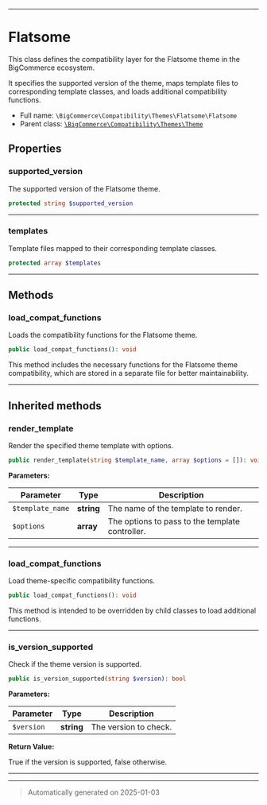 ***

# Flatsome

This class defines the compatibility layer for the Flatsome theme in the BigCommerce ecosystem.

It specifies the supported version of the theme, maps template files to corresponding template classes,
and loads additional compatibility functions.

* Full name: `\BigCommerce\Compatibility\Themes\Flatsome\Flatsome`
* Parent class: [`\BigCommerce\Compatibility\Themes\Theme`](./classes/BigCommerce/Compatibility/Themes/Theme.md)



## Properties


### supported_version

The supported version of the Flatsome theme.

```php
protected string $supported_version
```







***

### templates

Template files mapped to their corresponding template classes.

```php
protected array $templates
```







***

## Methods


### load_compat_functions

Loads the compatibility functions for the Flatsome theme.

```php
public load_compat_functions(): void
```

This method includes the necessary functions for the Flatsome theme compatibility,
which are stored in a separate file for better maintainability.










***


## Inherited methods


### render_template

Render the specified theme template with options.

```php
public render_template(string $template_name, array $options = []): void
```








**Parameters:**

| Parameter | Type | Description |
|-----------|------|-------------|
| `$template_name` | **string** | The name of the template to render. |
| `$options` | **array** | The options to pass to the template controller. |





***

### load_compat_functions

Load theme-specific compatibility functions.

```php
public load_compat_functions(): void
```

This method is intended to be overridden by child classes to load additional functions.










***

### is_version_supported

Check if the theme version is supported.

```php
public is_version_supported(string $version): bool
```








**Parameters:**

| Parameter | Type | Description |
|-----------|------|-------------|
| `$version` | **string** | The version to check. |


**Return Value:**

True if the version is supported, false otherwise.




***


***
> Automatically generated on 2025-01-03
